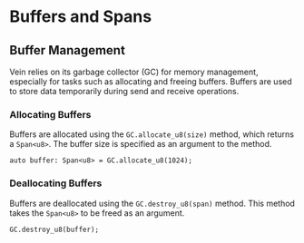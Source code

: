 # Buffers and Spans <Badge type="warning" text="experimental" /> 

## Buffer Management

Vein relies on its garbage collector (GC) for memory management, especially for tasks such as allocating and freeing buffers. Buffers are used to store data temporarily during send and receive operations.

### Allocating Buffers

Buffers are allocated using the `GC.allocate_u8(size)` method, which returns a `Span<u8>`. The buffer size is specified as an argument to the method.

```vein
auto buffer: Span<u8> = GC.allocate_u8(1024);
```

### Deallocating Buffers

Buffers are deallocated using the `GC.destroy_u8(span)` method. This method takes the `Span<u8>` to be freed as an argument.

```vein
GC.destroy_u8(buffer);
```
